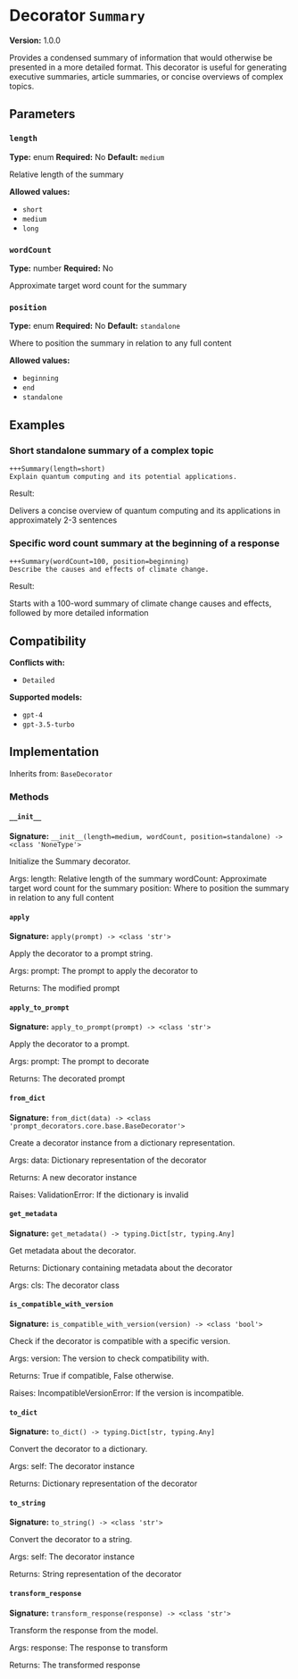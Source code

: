 # Decorator `Summary`

**Version:** 1.0.0

Provides a condensed summary of information that would otherwise be presented in a more detailed format. This decorator is useful for generating executive summaries, article summaries, or concise overviews of complex topics.

## Parameters

### `length`

**Type:** enum
**Required:** No
**Default:** `medium`

Relative length of the summary

**Allowed values:**

- `short`
- `medium`
- `long`

### `wordCount`

**Type:** number
**Required:** No

Approximate target word count for the summary

### `position`

**Type:** enum
**Required:** No
**Default:** `standalone`

Where to position the summary in relation to any full content

**Allowed values:**

- `beginning`
- `end`
- `standalone`

## Examples

### Short standalone summary of a complex topic

```
+++Summary(length=short)
Explain quantum computing and its potential applications.
```

Result:

Delivers a concise overview of quantum computing and its applications in approximately 2-3 sentences

### Specific word count summary at the beginning of a response

```
+++Summary(wordCount=100, position=beginning)
Describe the causes and effects of climate change.
```

Result:

Starts with a 100-word summary of climate change causes and effects, followed by more detailed information

## Compatibility

**Conflicts with:**

- `Detailed`

**Supported models:**

- `gpt-4`
- `gpt-3.5-turbo`

## Implementation

Inherits from: `BaseDecorator`

### Methods

#### `__init__`

**Signature:** `__init__(length=medium, wordCount, position=standalone) -> <class 'NoneType'>`

Initialize the Summary decorator.

Args:
    length: Relative length of the summary
    wordCount: Approximate target word count for the summary
    position: Where to position the summary in relation to any full content

#### `apply`

**Signature:** `apply(prompt) -> <class 'str'>`

Apply the decorator to a prompt string.

Args:
    prompt: The prompt to apply the decorator to


Returns:
    The modified prompt

#### `apply_to_prompt`

**Signature:** `apply_to_prompt(prompt) -> <class 'str'>`

Apply the decorator to a prompt.

Args:
    prompt: The prompt to decorate

Returns:
    The decorated prompt

#### `from_dict`

**Signature:** `from_dict(data) -> <class 'prompt_decorators.core.base.BaseDecorator'>`

Create a decorator instance from a dictionary representation.

Args:
    data: Dictionary representation of the decorator

Returns:
    A new decorator instance

Raises:
    ValidationError: If the dictionary is invalid

#### `get_metadata`

**Signature:** `get_metadata() -> typing.Dict[str, typing.Any]`

Get metadata about the decorator.

Returns:
    Dictionary containing metadata about the decorator


Args:
    cls: The decorator class

#### `is_compatible_with_version`

**Signature:** `is_compatible_with_version(version) -> <class 'bool'>`

Check if the decorator is compatible with a specific version.

Args:
    version: The version to check compatibility with.


Returns:
    True if compatible, False otherwise.


Raises:
    IncompatibleVersionError: If the version is incompatible.

#### `to_dict`

**Signature:** `to_dict() -> typing.Dict[str, typing.Any]`

Convert the decorator to a dictionary.

Args:
    self: The decorator instance

Returns:
    Dictionary representation of the decorator

#### `to_string`

**Signature:** `to_string() -> <class 'str'>`

Convert the decorator to a string.

Args:
    self: The decorator instance

Returns:
    String representation of the decorator

#### `transform_response`

**Signature:** `transform_response(response) -> <class 'str'>`

Transform the response from the model.

Args:
    response: The response to transform

Returns:
    The transformed response
